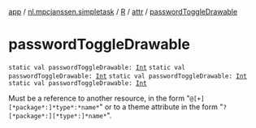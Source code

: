 [app](../../../index.md) / [nl.mpcjanssen.simpletask](../../index.md) / [R](../index.md) / [attr](index.md) / [passwordToggleDrawable](.)

# passwordToggleDrawable

`static val passwordToggleDrawable: `[`Int`](https://kotlinlang.org/api/latest/jvm/stdlib/kotlin/-int/index.html)
`static val passwordToggleDrawable: `[`Int`](https://kotlinlang.org/api/latest/jvm/stdlib/kotlin/-int/index.html)
`static val passwordToggleDrawable: `[`Int`](https://kotlinlang.org/api/latest/jvm/stdlib/kotlin/-int/index.html)
`static val passwordToggleDrawable: `[`Int`](https://kotlinlang.org/api/latest/jvm/stdlib/kotlin/-int/index.html)

Must be a reference to another resource, in the form "`@[+][*package*:]*type*:*name*`" or to a theme attribute in the form "`?[*package*:][*type*:]*name*`".

